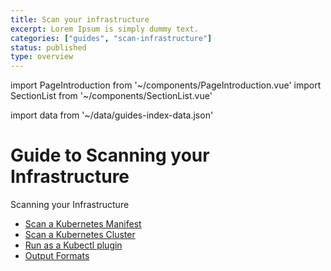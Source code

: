 ```yaml
---
title: Scan your infrastructure
excerpt: Lorem Ipsum is simply dummy text.
categories: ["guides", "scan-infrastructure"]
status: published
type: overview
---
```

import PageIntroduction from '~/components/PageIntroduction.vue'
import SectionList from '~/components/SectionList.vue'

import data from '~/data/guides-index-data.json'

# Guide to Scanning your Infrastructure

<PageIntroduction>
  Scanning your Infrastructure
</PageIntroduction>

* [Scan a Kubernetes Manifest](/guides/scan-your-infrastructure/scan-kubernetes-manifest/)
* [Scan a Kubernetes Cluster](/guides/scan-your-infrastructure/live-cluster/)
* [Run as a Kubectl plugin](/guides/scan-your-infrastructure/kubectl-plugin/)
* [Output Formats](/guides/scan-your-infrastructure/output-formats/)

